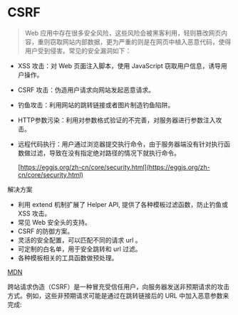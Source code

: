 # CSRF

> Web 应用中存在很多安全风险，这些风险会被黑客利用，轻则篡改网页内容，重则窃取网站内部数据，更为严重的则是在网页中植入恶意代码，使得用户受到侵害。常见的安全漏洞如下：

* XSS 攻击：对 Web 页面注入脚本，使用 JavaScript 窃取用户信息，诱导用户操作。
* CSRF 攻击：伪造用户请求向网站发起恶意请求。
* 钓鱼攻击：利用网站的跳转链接或者图片制造钓鱼陷阱。
* HTTP参数污染：利用对参数格式验证的不完善，对服务器进行参数注入攻击。
* 远程代码执行：用户通过浏览器提交执行命令，由于服务器端没有针对执行函数做过滤，导致在没有指定绝对路径的情况下就执行命令。

  [https://eggjs.org/zh-cn/core/security.html](https://eggjs.org/zh-cn/core/security.html)

解决方案

* 利用 extend 机制扩展了 Helper API, 提供了各种模板过滤函数，防止钓鱼或 XSS 攻击。
* 常见 Web 安全头的支持。
* CSRF 的防御方案。
* 灵活的安全配置，可以匹配不同的请求 url 。
* 可定制的白名单，用于安全跳转和 url 过滤。
* 各种模板相关的工具函数做预处理。

[MDN](https://developer.mozilla.org/zh-CN/docs/Glossary/CSRF)

跨站请求伪造（CSRF）是一种冒充受信任用户，向服务器发送非预期请求的攻击方式。例如，这些非预期请求可能是通过在跳转链接后的 URL 中加入恶意参数来完成:

